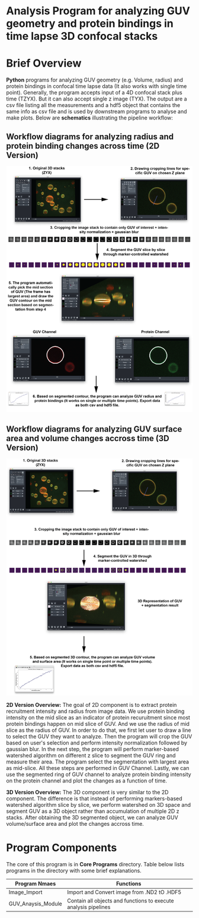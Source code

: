 # Analysis Program for analyzing GUV geometry and protein bindings in time lapse 3D confocal stacks

# Brief Overview

**Python** programs for analyzing GUV geometry (e.g. Volume, radius) and protein bindings in confocal time lapse data (It also works with single time point). Generally, the program accepts input of a 4D confocal stack plus time (TZYX). But it can also accept single z image (TYX). The output are a csv file listing all the measurements and a hdf5 object that contains the same info as csv file and is used by downstream programs to analyse and make plots. Below are **schematics** illustrating the pipeline workflow:  

## Workflow diagrams for analyzing radius and protein binding changes across time (2D Version)
![](Pipeline%20Images/GUV%20Analysis%20Pick%20Middle%20Frame%20Workflow.png)

## Workflow diagrams for analyzing GUV surface area and volume changes accross time (3D Version)
![](Pipeline%20Images/GUV%20Analysis%203D%20Pipeline.png)

**2D Version Overview:** 
The goal of 2D component is to extract protein recruitment intensity and radius from image data. We use protein binding intensity on the mid slice as an indicator of protein recuruitment since most protein bindings happen on mid slice of GUV. And we use the radius of mid slice as the radius of GUV. In order to do that, we first let user to draw a line to select the GUV they want to analyze. Then the program will crop the GUV based on user's selection and perform intensity normalization followed by gaussian blur. In the next step, the program will perform marker-based watershed algorithm on different z slice to segment the GUV ring and measure their area. The program select the segmentation with largest area as mid-slice. All these steps are performed in GUV Channel. Lastly, we can use the segmented ring of GUV channel to analyze protein binding intensity on the protein channel and plot the changes as a function of time.

**3D Version Overview:**
The 3D component is very similar to the 2D component. The difference is that instead of performing markers-based watershed algorithm slice by slice, we perform watershed on 3D space and segment GUV as a 3D object rather than accumulation of multiple 2D z stacks. After obtaining the 3D segmented object, we can analyze GUV volume/surface area and plot the changes accross time.

# Program Components
The core of this program is in **Core Programs** directory. Table below lists programs in the directory with some brief explanations.

Program Nmaes | Functions
------------ | -------------
Image_Import| Import and Convert image from .ND2 tO .HDF5
GUV_Anaysis_Module | Contain all objects and functions to execute analysis pipelines

